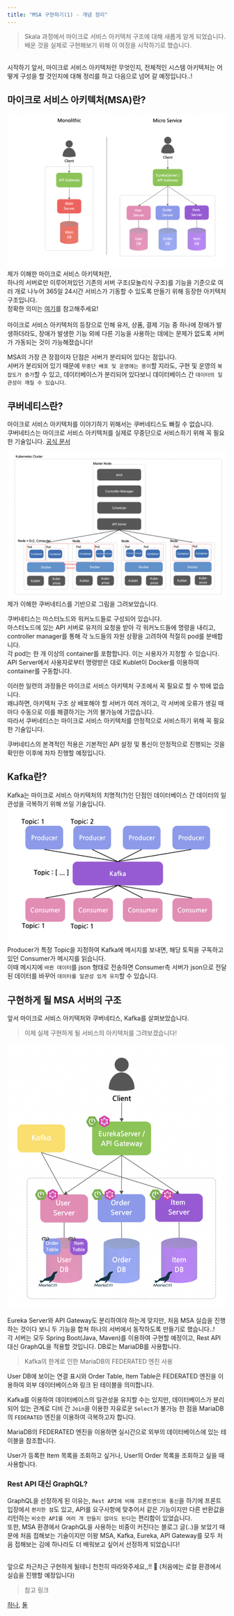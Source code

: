 ```yaml
---
title: "MSA 구현하기(1) - 개념 정리"
---
```


> Skala 과정에서 마이크로 서비스 아키텍처 구조에 대해 새롭게 알게 되었습니다.<br>
배운 것을 실제로 구현해보기 위해 이 여정을 시작하기로 했습니다.<br>

<br>
시작하기 앞서, 마이크로 서비스 아키텍처란 무엇인지, 전체적인 시스템 아키텍처는 어떻게 구성을 할 것인지에 대해 정리를 하고 다음으로 넘어 갈 예정입니다..!

## 마이크로 서비스 아키텍처(MSA)란?
![monolithic&msa](/assets/img/monolithic&msa.png)
제가 이해한 마이크로 서비스 아키텍처란,<br>하나의 서버로만 이루어져있던 기존의 서버 구조(모놀리식 구조)를 기능을 기준으로 여러 개로 나누어 365일 24시간 서비스가 기동할 수 있도록 만들기 위해 등장한 아키텍처 구조입니다.<br>
정확한 의미는 [여기](https://cloud.google.com/learn/what-is-microservices-architecture?hl=ko)를 참고해주세요!
<br><br>
마이크로 서비스 아키텍처의 등장으로 인해 유저, 상품, 결제 기능 중 하나에 장애가 발생하더라도, 장애가 발생한 기능 외에 다른 기능을 사용하는 데에는 문제가 없도록 서버가 가동되는 것이 가능해졌습니다!

MSA의 가장 큰 장점이자 단점은 서버가 분리되어 있다는 점입니다.<br>
서버가 분리되어 있기 때문에 `무중단 배포 및 운영에는 용이`할 지라도, 구현 및 운영의 `복잡도가 증가`할 수 있고, 데이터베이스가 분리되어 있다보니 데이터베이스 간 `데이터의 일관성이 깨질 수 있습니다`.

## 쿠버네티스란?
마이크로 서비스 아키텍처를 이야기하기 위해서는 쿠버네티스도 빠질 수 없습니다. <br>
쿠버네티스는 마이크로 서비스 아키텍처를 실제로 무중단으로 서비스하기 위해 꼭 필요한 기술입니다. [공식 문서](https://kubernetes.io/ko/docs/concepts/overview/)

![Kubernetes-Structure](/assets/img/kubernetes-structure.png)
제가 이해한 쿠버네티스를 기반으로 그림을 그려보았습니다.

쿠버네티스는 마스터노드와 워커노드들로 구성되어 있습니다.<br>
마스터노드에 있는 API 서버로 유저의 요청을 받아 각 워커노드들에 명령을 내리고, controller manager를 통해 각 노드들의 자원 상황을 고려하여 적절히 pod를 분배합니다.<br>
각 pod는 한 개 이상의 container를 포함합니다. 이는 사용자가 지정할 수 있습니다.<br>
API Server에서 사용자로부터 명령받은 대로 Kublet이 Docker를 이용하여 container를 구동합니다.<br>

이러한 일련의 과정들은 마이크로 서비스 아키텍처 구조에서 꼭 필요로 할 수 밖에 없습니다.<br>
왜냐하면, 아키텍처 구조 상 배포해야 할 서버가 여러 개이고, 각 서버에 오류가 생길 때마다 수동으로 이를 해결하기는 거의 불가능에 가깝습니다.<br>
따라서 쿠버네티스는 마이크로 서비스 아키텍처를 안정적으로 서비스하기 위해 꼭 필요한 기술입니다.<br>

쿠버네티스의 본격적인 적용은 기본적인 API 설정 및 통신이 안정적으로 진행되는 것을 확인한 이후에 차차 진행할 예정입니다.

## Kafka란?
Kafka는 마이크로 서비스 아키텍처의 치명적(?)인 단점인 데이터베이스 간 데이터의 일관성을 극복하기 위해 쓰일 기술입니다.<br>
![Kafka](/assets/img/kafka.png)
Producer가 특정 Topic을 지정하여 Kafka에 메시지를 보내면, 해당 토픽을 구독하고 있던 Consumer가 메시지를 읽습니다.<br>
이때 메시지에 `바뀐 데이터`를 json 형태로 전송하면 Consumer측 서버가 json으로 전달된 데이터를 바꾸어 `데이터를 일관성 있게 유지`할 수 있습니다.

## 구현하게 될 MSA 서버의 구조
앞서 마이크로 서비스 아키텍처와 쿠버네티스, Kafka를 살펴보았습니다.<br>
> 이제 실제 구현하게 될 서비스의 아키텍처를 그려보겠습니다!

![System-Architecture](/assets/img/system-architecture.png)

Eureka Server와 API Gateway도 분리하여야 하는게 맞지만, 처음 MSA 실습을 진행하는 것이다 보니 두 기능을 합쳐 하나의 서버에서 동작하도록 만들기로 했습니다..!<br>
각 서버는 모두 Spring Boot(Java, Maven)를 이용하여 구현할 예정이고, Rest API 대신 GraphQL을 적용할 것입니다. DB로는 MariaDB를 사용합니다.<br>
> Kafka의 한계로 인한 MariaDB의 FEDERATED 엔진 사용

User DB에 보이는 연결 표시와 Order Table, Item Table은 FEDERATED 엔진을 이용하여 외부 데이터베이스와 링크 된 테이블을 의미합니다.

Kafka를 이용하여 데이터베이스의 일관성을 유지할 수는 있지만, 데이터베이스가 분리되어 있는 관계로 디비 간 `Join`을 이용한 자유로운 `Select`가 불가능 한 점을 MariaDB의 `FEDERATED` 엔진을 이용하여 극복하고자 합니다.<br>

MariaDB의 FEDERATED 엔진을 이용하면 실시간으로 외부의 데이터베이스에 있는 테이블을 참조합니다.<br>

User가 등록한 Item 목록을 조회하고 싶거나, User의 Order 목록을 조회하고 싶을 때 사용합니다.

### Rest API 대신 GraphQL?
GraphQL을 선정하게 된 이유는, `Rest API에 비해 프론트엔드와 통신`을 하기에 프론트 입장에서 `편리한 점`도 있고, API를 요구사항에 맞추어서 같은 기능이지만 다른 반환값을 리턴하는 `비슷한 API를 여러 개 만들지 않아도 된다`는 편리함이 있었습니다.<br>
또한, MSA 환경에서 GraphQL을 사용하는 비중이 커진다는 블로그 글(..)을 보았기 때문에 처음 접해보는 기술이지만 이왕 MSA, Kafka, Eureka, API Gateway를 모두 처음 접해보는 김에 하나라도 더 배워보고 싶어서 선정하게 되었습니다!<br><br>

앞으로 차근차근 구현하게 될테니 천천히 따라와주세요,,!! 🥵 (처음에는 로컬 환경에서 실습을 진행할 예정입니다)

> 참고 링크

[하나](https://d2.naver.com/helloworld/0974525), [둘](https://developers.hyundaimotorgroup.com/blog/386)